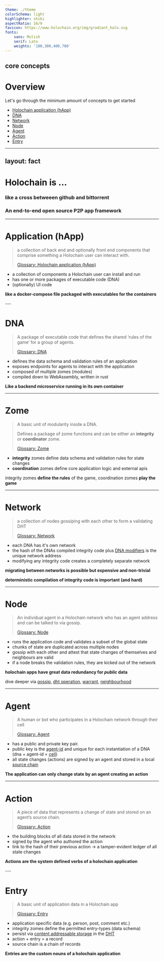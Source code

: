 ```yaml
---
theme: ./theme
colorSchema: light
highlighter: shiki
aspectRatio: 16/9
favicon: https://www.holochain.org/img/gradiant_halo.svg
fonts:
    sans: Mulish
    serif: Lato
    weights: '100,300,400,700'
---
```

core concepts
---

# Overview

Let's go through the minimum amount of concepts to get started

- [Holochain application (hApp)](https://developer.holochain.org/resources/glossary/#application-app)
- [DNA](https://developer.holochain.org/resources/glossary/#dna)
- [Network](https://developer.holochain.org/resources/glossary/#network)
- [Node](https://developer.holochain.org/resources/glossary/#node)
- [Agent](https://developer.holochain.org/resources/glossary/#agent)
- [Action](https://developer.holochain.org/resources/glossary/#record)
- [Entry](https://developer.holochain.org/resources/glossary/#entry)

---
layout: fact
---

# Holochain is ...

<v-clicks> 

### like a cross betweeen github and bittorrent 

### An end-to-end open source P2P app framework

</v-clicks>

---

# Application (hApp)

> a collection of back end and optionally front end components that comprise something a Holochain user can interact with.
> 
> [Glossary: Holochain application (hApp)](https://developer.holochain.org/resources/glossary/#application-app)

<v-clicks>

- a collection of components a Holochain user can install and run
- has one or more packages of executable code (DNA)
- (optionally) UI code

</v-clicks>

<v-click> 

**like a docker-compose file packaged with executables for the containers**

</v-click>
---

# DNA

> A package of executable code that defines the shared ‘rules of the game’ for a group of agents.
> 
> [Glossary: DNA](https://developer.holochain.org/resources/glossary/#dna)

<v-clicks>

- defines the data schema and validation rules of an application
- exposes endpoints for agents to interact with the application
- composed of multiple zomes (modules)
- compiled down to WebAssembly, written in rust

</v-clicks>

<v-click>

**Like a backend microservice running in its own container**

</v-click>

---

# Zome

> A basic unit of modularity inside a DNA. 
> 
> Defines a package of zome functions and can be either an **integrity** or **coordinator** zome.
>
> [Glossary: Zome](https://developer.holochain.org/resources/glossary/#zome)

<v-clicks>

- **integrity** zomes define data schema and validation rules for state changes
- **coordination** zomes define core application logic and external apis

</v-clicks>

<v-clicks>

integrity zomes **define the rules** of the game, coordination zomes **play the game**

</v-clicks>

---

# Network

> a collection of nodes gossiping with each other to form a validating DHT
> 
> [Glossary: Network](https://developer.holochain.org/resources/glossary/#network)

<v-clicks>

- each DNA has it's own network 
- the hash of the DNAs compiled integrity code plus [DNA modifiers](https://developer.holochain.org/resources/glossary/#dna-modifiers) is the unique network address
- modifying any integrity code creates a completely separate network

</v-clicks>

<v-clicks>

**migrating between networks is possible but expensive and non-trivial**

**deterministic compilation of integrity code is important (and hard)**

</v-clicks>

---

# Node

> An individual agent in a Holochain network who has an agent address and can be talked to via gossip.
> 
> [Glossary: Node](https://developer.holochain.org/resources/glossary/#node)

<v-clicks>

- runs the application code and validates a subset of the global state
- chunks of state are duplicated across multiple nodes 
- gossip with each other and attest that state changes of themselves and neighbours are valid
- if a node breaks the validation rules, they are kicked out of the network

</v-clicks>

<v-clicks>

**holochain apps have great data redundancy for *public* data**

dive deeper via [gossip](https://developer.holochain.org/resources/glossary/#gossip), [dht operation](https://developer.holochain.org/resources/glossary/#dht-operation), [warrant](https://developer.holochain.org/resources/glossary/#warrant), [neighbourhood](https://developer.holochain.org/resources/glossary/#neighborhood)

</v-clicks>

---

# Agent

> A human or bot who participates in a Holochain network through their cell
> 
> [Glossary: Agent](https://developer.holochain.org/resources/glossary/#agent)

<v-clicks>

- has a public and private key pair. 
- public key is the [agent-id](https://developer.holochain.org/resources/glossary/#agent-id) and unique for each instantiation of a DNA (dna + agent-id = [cell](https://developer.holochain.org/resources/glossary/#cell))
- all state changes (actions) are signed by an agent and stored in a local [source chain](https://developer.holochain.org/resources/glossary/#source-chain)
</v-clicks>

<v-clicks>

**The application can only change state by an agent creating an action**

</v-clicks>

---

# Action

> A piece of data that represents a change of state and stored on an agent’s source chain.
>
> 
> [Glossary: Action](https://developer.holochain.org/resources/glossary/#action)

<v-clicks>

- the building blocks of all data stored in the network
- signed by the agent who authored the action
- link to the hash of their previous action -> a tamper-evident ledger of all state changes

</v-clicks>

<v-click>

**Actions are the system defined verbs of a holochain application**

</v-click>
---

# Entry

> A basic unit of application data in a Holochain app
> 
> [Glossary: Entry](https://developer.holochain.org/resources/glossary/#entry)

<v-clicks>

- application specific data (e.g. person, post, comment etc.)
- integrity zomes define the permitted entry-types (data schema)
- persist via [content addressable storage](https://developer.holochain.org/resources/glossary/#content-addressable-storage-cas) in the [DHT](https://developer.holochain.org/resources/glossary/#distributed-hash-table-dht)
- action + entry = a record
- source chain is a chain of records

</v-clicks>

<v-click>

**Entries are the custom nouns of a holochain application** 

</v-click>

